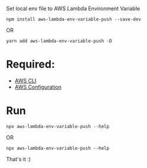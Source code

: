 Set local env file to AWS Lambda Environment Variable

```
npm install aws-lambda-env-variable-push --save-dev
```
OR
```
yarn add aws-lambda-env-variable-push -D
```

# Required:
- [AWS CLI](https://docs.aws.amazon.com/cli/latest/userguide/getting-started-install.html)
- [AWS Configuration](https://docs.aws.amazon.com/cli/latest/userguide/cli-configure-quickstart.html)

# Run
```
npx aws-lambda-env-variable-push --help
```
OR
```
npx aws-lambda-env-variable-push --help
```

That's it :)